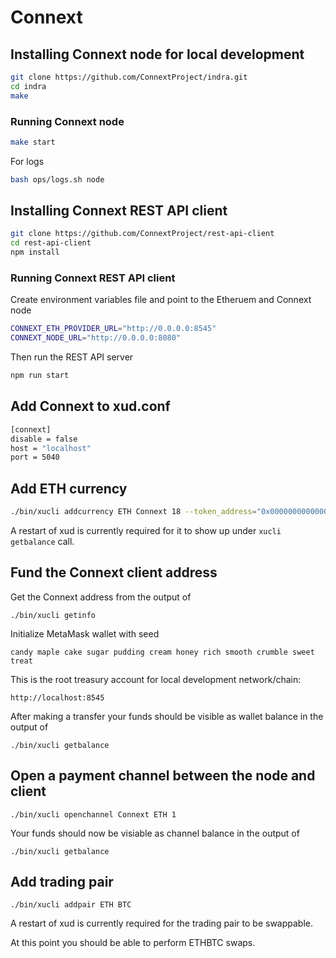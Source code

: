 # Connext

## Installing Connext node for local development

```bash
git clone https://github.com/ConnextProject/indra.git
cd indra
make
```

### Running Connext node

```bash
make start
```

For logs

```bash
bash ops/logs.sh node
```

## Installing Connext REST API client

```bash
git clone https://github.com/ConnextProject/rest-api-client
cd rest-api-client
npm install
```

### Running Connext REST API client

Create environment variables file and point to the Etheruem and Connext node

```bash
CONNEXT_ETH_PROVIDER_URL="http://0.0.0.0:8545"
CONNEXT_NODE_URL="http://0.0.0.0:8080"
```

Then run the REST API server

```bash
npm run start
```

## Add Connext to xud.conf

```bash
[connext]
disable = false
host = "localhost"
port = 5040
```

## Add ETH currency

```bash
./bin/xucli addcurrency ETH Connext 18 --token_address="0x0000000000000000000000000000000000000000"
```

A restart of xud is currently required for it to show up under `xucli getbalance` call.

## Fund the Connext client address

Get the Connext address from the output of

`./bin/xucli getinfo`

Initialize MetaMask wallet with seed

`candy maple cake sugar pudding cream honey rich smooth crumble sweet treat`

This is the root treasury account for local development network/chain:

`http://localhost:8545`

After making a transfer your funds should be visible as wallet balance in the output of

`./bin/xucli getbalance`

## Open a payment channel between the node and client

`./bin/xucli openchannel Connext ETH 1`

Your funds should now be visiable as channel balance in the output of

`./bin/xucli getbalance`

## Add trading pair

`./bin/xucli addpair ETH BTC`

A restart of xud is currently required for the trading pair to be swappable.

At this point you should be able to perform ETHBTC swaps.

